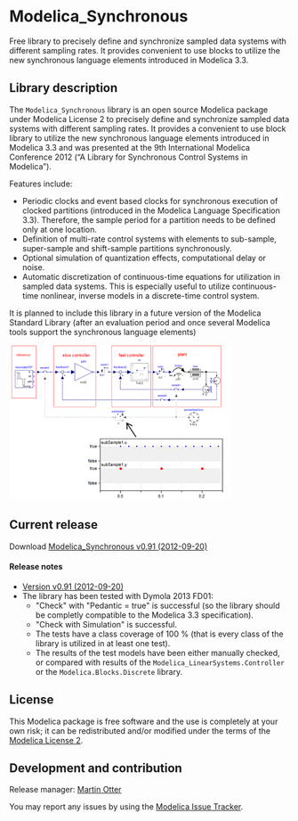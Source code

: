 # Modelica_Synchronous

Free library to precisely define and synchronize sampled data systems with different sampling rates. It provides convenient to use blocks to utilize the new synchronous language elements introduced in Modelica 3.3.

## Library description

The `Modelica_Synchronous` library is an open source Modelica package under Modelica License 2 to precisely define and synchronize sampled data systems with different sampling rates. It provides a convenient to use block library to utilize the new synchronous language elements introduced in Modelica 3.3 and was presented at the 9th International Modelica Conference 2012 (“A Library for Synchronous Control Systems in Modelica”).

Features include:
 * Periodic clocks and event based clocks for synchronous execution of clocked partitions (introduced in the Modelica Language Specification 3.3). Therefore, the sample period for a partition needs to be defined only at one location.
 * Definition of multi-rate control systems with elements to sub-sample, super-sample and shift-sample partitions synchronously.
 * Optional simulation of quantization effects, computational delay or noise.
 * Automatic discretization of continuous-time equations for utilization in sampled data systems. This is especially useful to utilize continuous-time nonlinear, inverse models in a discrete-time control system.

It is planned to include this library in a future version of the Modelica Standard Library (after an evaluation period and once several Modelica tools support the synchronous language elements)

![screenshot](screenshot.png)


## Current release

Download [Modelica_Synchronous v0.91 (2012-09-20)](../../archive/v0.91.zip)

#### Release notes

*  [Version v0.91 (2012-09-20)](../../archive/v0.91.zip)
 * The library has been tested with Dymola 2013 FD01:
   * "Check" with "Pedantic = true" is successful (so the library should be completly compatible to the Modelica 3.3 specification).
   * "Check with Simulation" is successful.
   * The tests have a class coverage of 100 % (that is every class of the library is utilized in at least one test).
   * The results of the test models have been either manually checked, or compared with results of the `Modelica_LinearSystems.Controller` or the `Modelica.Blocks.Discrete` library.

## License

This Modelica package is free software and the use is completely at your own risk;
it can be redistributed and/or modified under the terms of the [Modelica License 2](https://modelica.org/licenses/ModelicaLicense2).

## Development and contribution
Release manager: [Martin Otter](http://www.robotic.dlr.de/Martin.Otter)

You may report any issues by using the [Modelica Issue Tracker](https://trac.modelica.org/Modelica/newticket?component=_Modelica_Synchronous).
